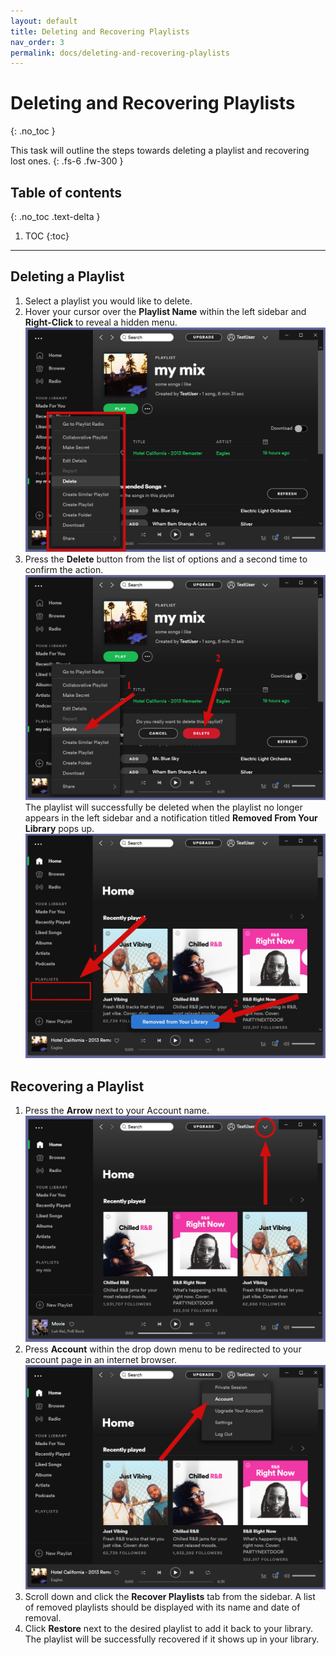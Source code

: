 ```yaml
---
layout: default
title: Deleting and Recovering Playlists
nav_order: 3
permalink: docs/deleting-and-recovering-playlists
---
```


# Deleting and Recovering Playlists
{: .no_toc }


This task will outline the steps towards deleting a playlist and recovering lost ones.
{: .fs-6 .fw-300 }

## Table of contents
{: .no_toc .text-delta }

1. TOC
{:toc}

---

## Deleting a Playlist

1. Select a playlist you would like to delete.
2. Hover your cursor over the **Playlist Name** within the left sidebar and **Right-Click** to reveal a hidden menu.
![PlaylistMenu](https://github.com/kanmatthew/Matt-test-docs/blob/gh-pages/assets/images/delete-menu.png?raw=true "Playlist Menu")
3. Press the **Delete** button from the list of options and a second time to confirm the action.
![DeleteConfirm](https://github.com/kanmatthew/Matt-test-docs/blob/gh-pages/assets/images/delete-confirm.png?raw=true "Delete Confirm")
The playlist will successfully be deleted when the playlist no longer appears in the left sidebar and a notification titled **Removed From Your Library** pops up.
![DeleteSuccess](https://github.com/kanmatthew/Matt-test-docs/blob/gh-pages/assets/images/removed-from-library2.png?raw=true "Deleted Successfully")


## Recovering a Playlist

1. Press the **Arrow** next to your Account name.
![AccountArrow](https://github.com/kanmatthew/Matt-test-docs/blob/gh-pages/assets/images/account-drop-down.png?raw=true "Account Arrow")
2. Press **Account** within the drop down menu to be redirected to your account page in an internet browser.
![AccountMenu](https://github.com/kanmatthew/Matt-test-docs/blob/gh-pages/assets/images/account-menu.png?raw=true "Account Menu")
3. Scroll down and click the **Recover Playlists** tab from the sidebar. A list of removed playlists should be displayed with its name and date of removal.
4. Click **Restore** next to the desired playlist to add it back to your library. The playlist will be successfully recovered if it shows up in your library.
